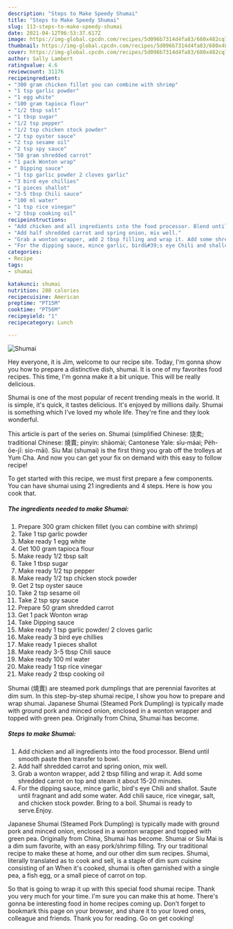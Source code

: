 ```yaml
---
description: "Steps to Make Speedy Shumai"
title: "Steps to Make Speedy Shumai"
slug: 113-steps-to-make-speedy-shumai
date: 2021-04-12T06:53:37.617Z
image: https://img-global.cpcdn.com/recipes/5d096b7314d4fa83/680x482cq70/shumai-recipe-main-photo.jpg
thumbnail: https://img-global.cpcdn.com/recipes/5d096b7314d4fa83/680x482cq70/shumai-recipe-main-photo.jpg
cover: https://img-global.cpcdn.com/recipes/5d096b7314d4fa83/680x482cq70/shumai-recipe-main-photo.jpg
author: Sally Lambert
ratingvalue: 4.6
reviewcount: 31176
recipeingredient:
- "300 gram chicken fillet you can combine with shrimp"
- "1 tsp garlic powder"
- "1 egg white"
- "100 gram tapioca flour"
- "1/2 tbsp salt"
- "1 tbsp sugar"
- "1/2 tsp pepper"
- "1/2 tsp chicken stock powder"
- "2 tsp oyster sauce"
- "2 tsp sesame oil"
- "2 tsp spy sauce"
- "50 gram shredded carrot"
- "1 pack Wonton wrap"
- " Dipping sauce"
- "1 tsp garlic powder 2 cloves garlic"
- "3 bird eye chillies"
- "1 pieces shallot"
- "3-5 tbsp Chili sauce"
- "100 ml water"
- "1 tsp rice vinegar"
- "2 tbsp cooking oil"
recipeinstructions:
- "Add chicken and all ingredients into the food processor. Blend until smooth paste then transfer to bowl."
- "Add half shredded carrot and spring onion, mix well."
- "Grab a wonton wrapper, add 2 tbsp filling and wrap it. Add some shredded carrot on top and steam it about 15-20 minutes."
- "For the dipping sauce, mince garlic, bird&#39;s eye Chili and shallot. Saute until fragnant and add some water. Add chili sauce, rice vinegar, salt, and chicken stock powder. Bring to a boil. Shumai is ready to serve.Enjoy."
categories:
- Recipe
tags:
- shumai

katakunci: shumai 
nutrition: 288 calories
recipecuisine: American
preptime: "PT15M"
cooktime: "PT56M"
recipeyield: "1"
recipecategory: Lunch

---
```



![Shumai](https://img-global.cpcdn.com/recipes/5d096b7314d4fa83/680x482cq70/shumai-recipe-main-photo.jpg)

Hey everyone, it is Jim, welcome to our recipe site. Today, I'm gonna show you how to prepare a distinctive dish, shumai. It is one of my favorites food recipes. This time, I'm gonna make it a bit unique. This will be really delicious.

Shumai is one of the most popular of recent trending meals in the world. It is simple, it's quick, it tastes delicious. It's enjoyed by millions daily. Shumai is something which I've loved my whole life. They're fine and they look wonderful.

This article is part of the series on. Shumai (simplified Chinese: 烧卖; traditional Chinese: 燒賣; pinyin: shāomài; Cantonese Yale: sīu-máai; Pe̍h-ōe-jī: sio-māi). Siu Mai (shumai) is the first thing you grab off the trolleys at Yum Cha. And now you can get your fix on demand with this easy to follow recipe!


To get started with this recipe, we must first prepare a few components. You can have shumai using 21 ingredients and 4 steps. Here is how you cook that.

<!--inarticleads1-->

##### The ingredients needed to make Shumai:

1. Prepare 300 gram chicken fillet (you can combine with shrimp)
1. Take 1 tsp garlic powder
1. Make ready 1 egg white
1. Get 100 gram tapioca flour
1. Make ready 1/2 tbsp salt
1. Take 1 tbsp sugar
1. Make ready 1/2 tsp pepper
1. Make ready 1/2 tsp chicken stock powder
1. Get 2 tsp oyster sauce
1. Take 2 tsp sesame oil
1. Take 2 tsp spy sauce
1. Prepare 50 gram shredded carrot
1. Get 1 pack Wonton wrap
1. Take  Dipping sauce
1. Make ready 1 tsp garlic powder/ 2 cloves garlic
1. Make ready 3 bird eye chillies
1. Make ready 1 pieces shallot
1. Make ready 3-5 tbsp Chili sauce
1. Make ready 100 ml water
1. Make ready 1 tsp rice vinegar
1. Make ready 2 tbsp cooking oil


Shumai (燒賣) are steamed pork dumplings that are perennial favorites at dim sum. In this step-by-step shumai recipe, I show you how to prepare and wrap shumai. Japanese Shumai (Steamed Pork Dumpling) is typically made with ground pork and minced onion, enclosed in a wonton wrapper and topped with green pea. Originally from China, Shumai has become. 

<!--inarticleads2-->

##### Steps to make Shumai:

1. Add chicken and all ingredients into the food processor. Blend until smooth paste then transfer to bowl.
1. Add half shredded carrot and spring onion, mix well.
1. Grab a wonton wrapper, add 2 tbsp filling and wrap it. Add some shredded carrot on top and steam it about 15-20 minutes.
1. For the dipping sauce, mince garlic, bird&#39;s eye Chili and shallot. Saute until fragnant and add some water. Add chili sauce, rice vinegar, salt, and chicken stock powder. Bring to a boil. Shumai is ready to serve.Enjoy.


Japanese Shumai (Steamed Pork Dumpling) is typically made with ground pork and minced onion, enclosed in a wonton wrapper and topped with green pea. Originally from China, Shumai has become. Shumai or Siu Mai is a dim sum favorite, with an easy pork/shrimp filling. Try our traditional recipe to make these at home, and our other dim sum recipes. Shumai, literally translated as to cook and sell, is a staple of dim sum cuisine consisting of an When it&#39;s cooked, shumai is often garnished with a single pea, a fish egg, or a small piece of carrot on top. 

So that is going to wrap it up with this special food shumai recipe. Thank you very much for your time. I'm sure you can make this at home. There's gonna be interesting food in home recipes coming up. Don't forget to bookmark this page on your browser, and share it to your loved ones, colleague and friends. Thank you for reading. Go on get cooking!
